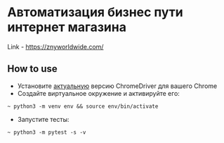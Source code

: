 # Автоматизация бизнес пути интернет магазина 

Link - https://znyworldwide.com/


## How to use
* Установите [актуальную](https://chromedriver.chromium.org/downloads) версию ChromeDriver для вашего Chrome
* Создайте виртуальное окружение и активируйте его:
```shell script
~ python3 -m venv env && source env/bin/activate
```
* Запустите тесты:
```shell script
~ python3 -m pytest -s -v
```

